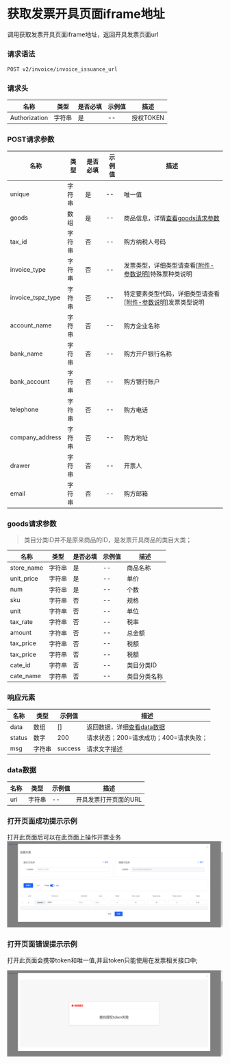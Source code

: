# 获取发票开具页面iframe地址

调用获取发票开具页面iframe地址，返回开具发票页面url

### 请求语法

```html
POST v2/invoice/invoice_issuance_url
```

### 请求头

| 名称 | 类型|是否必填 |示例值| 描述|
|---|---|---|---|---|
| Authorization | 字符串|是|--| 授权TOKEN |

### POST请求参数

| 名称 | 类型|是否必填 |示例值| 描述|
|---|---|---|---|---|
| unique | 字符串|是|--| 唯一值 |
| goods | 数组|是|--| 商品信息，详情[查看goods请求参数](#goods) |
| tax_id | 字符串|否|--| 购方纳税人号码 |
| invoice_type | 字符串|否|--| 发票类型，详细类型请查看<a href='/docs/发票开具/附件-参数说明.html#特殊票种类说明'>[附件-参数说明]</a>特殊票种类说明 |
| invoice_tspz_type | 字符串|否|--| 特定要素类型代码，详细类型请查看<a href='/docs/发票开具/附件-参数说明.html#发票类型说明'>[附件-参数说明]</a>发票类型说明 |
| account_name | 字符串|否|--| 购方企业名称 |
| bank_name | 字符串|否|--| 购方开户银行名称 |
| bank_account | 字符串|否|--| 购方银行账户 |
| telephone | 字符串|否|--| 购方电话 |
| company_address | 字符串|否|--| 购方地址 |
| drawer | 字符串|否|--| 开票人 |
| email | 字符串|否|--| 购方邮箱 |

### <a id='goods'>goods请求参数</a>

> 类目分类ID并不是原来商品的ID，是发票开具商品的类目大类；

| 名称 | 类型|是否必填 |示例值| 描述|
|---|---|---|---|---|
| store_name | 字符串|是|--| 商品名称 |
| unit_price | 字符串|是|--| 单价 |
| num | 字符串|是|--| 个数 |
| sku | 字符串|否|--| 规格 |
| unit | 字符串|否|--| 单位 |
| tax_rate | 字符串|否|--| 税率 |
| amount | 字符串|否|--| 总金额 |
| tax_price | 字符串|否|--| 税额 |
| tax_price | 字符串|否|--| 税额 |
| cate_id | 字符串|否|--| 类目分类ID |
| cate_name | 字符串|否|--| 类目分类名称 |

### 响应元素

| 名称 | 类型 |示例值| 描述|
|---|---|---|---| 
| data | 数组|[]| 返回数据，详细[查看data数据](#data) |
| status | 数字|200| 请求状态；200=请求成功；400=请求失败； |
| msg | 字符串|success| 请求文字描述 |

### <a id='data'>data数据</a>

| 名称 | 类型 |示例值| 描述|
|---|---|---|---| 
| uri | 字符串|--| 开具发票打开页面的URL |

### 打开页面成功提示示例

打开此页面后可以在此页面上操作开票业务
![img.png](../../public/copy_setting/iframe1.png)

### 打开页面错误提示示例

打开此页面会携带token和唯一值,并且token只能使用在发票相关接口中;

![img.png](../../public/copy_setting/iframe.png)


